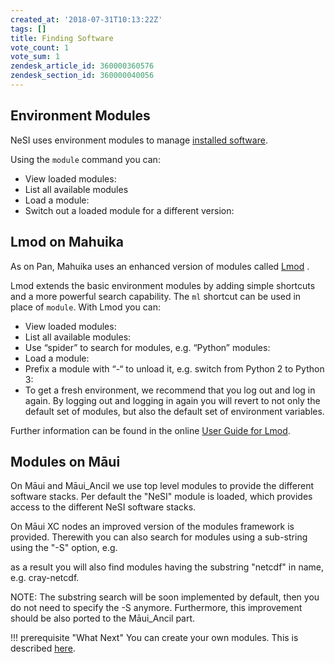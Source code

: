 ```yaml
---
created_at: '2018-07-31T10:13:22Z'
tags: []
title: Finding Software
vote_count: 1
vote_sum: 1
zendesk_article_id: 360000360576
zendesk_section_id: 360000040056
---
```


## Environment Modules

NeSI uses environment modules to manage [installed software](../Supported_Applications/index.md).

Using the `module` command you can:

- View loaded modules:
- List all available modules
- Load a module:
- Switch out a loaded module for a different version:

## Lmod on Mahuika

As on Pan, Mahuika uses an enhanced version of modules called
[Lmod](https://lmod.readthedocs.io/en/latest/010_user.html) .

Lmod extends the basic environment modules by adding simple shortcuts
and a more powerful search capability. The `ml` shortcut can be used in
place of `module`. With Lmod you can:

- View loaded modules:
- List all available modules:
- Use “spider” to search for modules, e.g. “Python” modules:
- Load a module:
- Prefix a module with “-“ to unload it, e.g. switch from Python 2 to
  Python 3:
- To get a fresh environment, we recommend that you log out and log in
    again. By logging out and logging in again you will revert to not
    only the default set of modules, but also the default set of
    environment variables.

Further information can be found in the online [User Guide for
Lmod](https://lmod.readthedocs.io/en/latest/010_user.html).

## Modules on Māui

On Māui and Māui\_Ancil we use top level modules to provide the
different software stacks. Per default the "NeSI" module is loaded,
which provides access to the different NeSI software stacks.

On Māui XC nodes an improved version of the modules framework is
provided. Therewith you can also search for modules using a sub-string
using the "-S" option, e.g.

as a result you will also find modules having the substring "netcdf" in
name, e.g. cray-netcdf.

NOTE: The substring search will be soon implemented by default, then you
do not need to specify the -S anymore. Furthermore, this improvement
should be also ported to the Māui\_Ancil part.

!!! prerequisite "What Next"
    You can create your own modules. This is described
    [here](../../Scientific_Computing/HPC_Software_Environment/Installing_Third_Party_applications.md).
